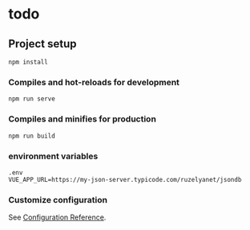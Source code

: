 # todo

## Project setup
```
npm install
```

### Compiles and hot-reloads for development
```
npm run serve
```

### Compiles and minifies for production
```
npm run build
```

### environment variables
```
.env
VUE_APP_URL=https://my-json-server.typicode.com/ruzelyanet/jsondb
```

### Customize configuration
See [Configuration Reference](https://cli.vuejs.org/config/).

